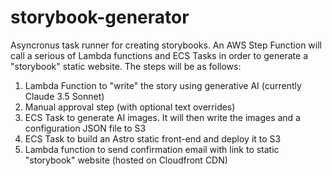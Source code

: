 # storybook-generator

Asyncronus task runner for creating storybooks. An AWS Step Function will call a serious of Lambda functions and ECS Tasks in order to generate a "storybook" static website. The steps will be as follows:

1. Lambda Function to "write" the story using generative AI (currently Claude 3.5 Sonnet)
2. Manual approval step (with optional text overrides)
3. ECS Task to generate AI images. It will then write the images and a configuration JSON file to S3
4. ECS Task to build an Astro static front-end and deploy it to S3
5. Lambda function to send confirmation email with link to static "storybook" website (hosted on Cloudfront CDN)
